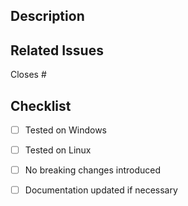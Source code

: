 ## Description
<!-- Briefly describe the changes introduced by this pull request -->

## Related Issues
<!-- List any relevant issues this PR closes -->
Closes #

## Checklist
- [ ] Tested on Windows
- [ ] Tested on Linux
- [ ] No breaking changes introduced
- [ ] Documentation updated if necessary

